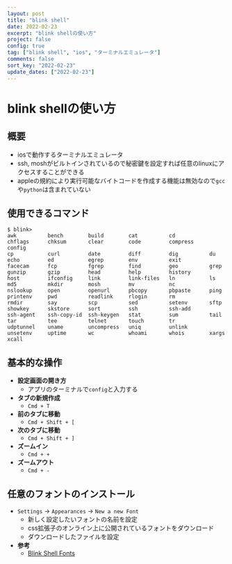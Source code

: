 ```yaml
---
layout: post
title: "blink shell"
date: 2022-02-23
excerpt: "blink shellの使い方"
project: false
config: true
tag: ["blink shell", "ios", "ターミナルエミュレータ"]
comments: false
sort_key: "2022-02-23"
update_dates: ["2022-02-23"]
---
```


# blink shellの使い方

## 概要
 - iosで動作するターミナルエミュレータ
 - ssh, moshがビルトインされているので秘密鍵を設定すれば任意のlinuxにアクセスすることができる
 - appleの規約により実行可能なバイトコードを作成する機能は無効なので`gcc`や`python`は含まれていない

## 使用できるコマンド

```console
$ blink> 
awk          bench        build        cat          cd           chflags      chksum       clear        code         compress     config       
cp           curl         date         diff         dig          du           echo         ed           egrep        env          exit         
facecam      fcp          fgrep        find         geo          grep         gunzip       gzip         head         help         history      
host         ifconfig     link         link-files   ln           ls           md5          mkdir        mosh         mv           nc           
nslookup     open         openurl      pbcopy       pbpaste      ping         printenv     pwd          readlink     rlogin       rm           
rmdir        say          scp          sed          setenv       sftp         showkey      skstore      sort         ssh          ssh-add      
ssh-agent    ssh-copy-id  ssh-keygen   stat         sum          tail         tar          tee          telnet       touch        tr           
udptunnel    uname        uncompress   uniq         unlink       unsetenv     uptime       wc           whoami       whois        xargs        
xcall
```

## 基本的な操作
 - **設定画面の開き方**
   - アプリのターミナルで`config`と入力する
 - **タブの新規作成**
   - `Cmd + T`
 - **前のタブに移動**
   - `Cmd + Shift + [` 
 - **次のタブに移動**
   - `Cmd + Shift + ]`
 - **ズームイン** 
   - `Cmd + +`
 - **ズームアウト**
   - `Cmd + -`

## 任意のフォントのインストール 
 - `Settings` -> `Appearances` -> `New a new Font`
   - 新しく設定したいフォントの名前を設定
   - css拡張子のオンライン上に公開されているフォントをダウンロード
   - ダウンロードしたファイルを設定
 - **参考** 
   - [Blink Shell Fonts](https://github.com/BlinkSh/fonts)
